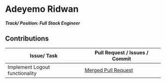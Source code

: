 # Adeyemo Ridwan

##### Track/ Position: **Full Stack Engineer**

## Contributions

| Issue/ Task                    | Pull Request / Issues / Commit                                                  |
| ------------------------------ | ------------------------------------------------------------------------------- |
| Implement Logout functionality | [Merged Pull Request](https://github.com/zuri-training/AuthWiki_Team9/pull/140) |

